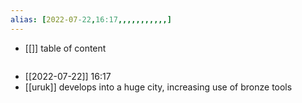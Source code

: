 ```yaml
---
alias: [2022-07-22,16:17,,,,,,,,,,,]
---
```

- [[]]
table of content
```toc
```

- [[2022-07-22]] 16:17
- [[uruk]] develops into a huge city, increasing use of bronze tools
